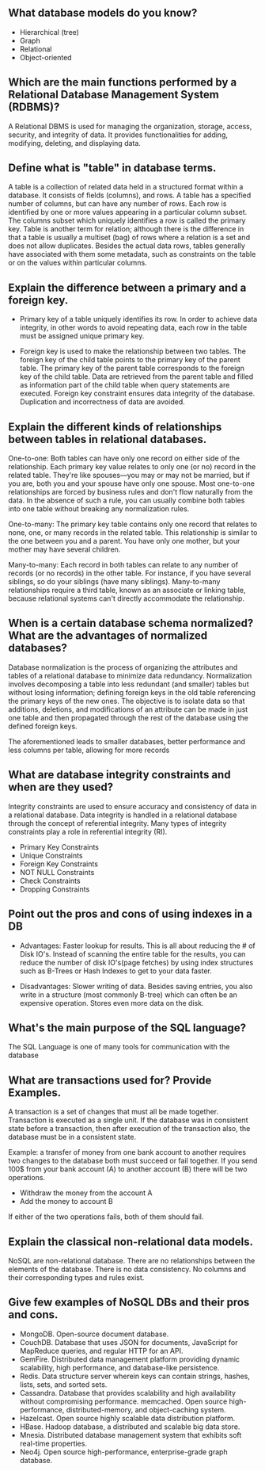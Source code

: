 ## What database models do you know? ##
*	Hierarchical (tree)
*	Graph
*	Relational
*	Object-oriented


## Which are the main functions performed by a Relational Database Management System (RDBMS)? ##
A Relational DBMS is used for managing the organization, storage, access, security, and integrity of data. It provides functionalities for adding, modifying, deleting, and displaying data.

## Define what is "table" in database terms. ##
A table is a collection of related data held in a structured format within a database. It consists of fields (columns), and rows. A table has a specified number of columns, but can have any number of rows. Each row is identified by one or more values appearing in a particular column subset. The columns subset which uniquely identifies a row is called the primary key. Table is another term for relation; although there is the difference in that a table is usually a multiset (bag) of rows where a relation is a set and does not allow duplicates. Besides the actual data rows, tables generally have associated with them some metadata, such as constraints on the table or on the values within particular columns.

## Explain the difference between a primary and a foreign key. ##

  * Primary key of a table uniquely identifies its row. In order to achieve data integrity, in other words to avoid repeating data, each row in the table must be assigned unique primary key.

  * Foreign key is used to make the relationship between two tables. The foreign key of the child table points to the primary key of the parent table. The primary key of the parent table corresponds to the foreign key of the child table. Data are retrieved from the parent table and filled as information part of the child table when query statements are executed. Foreign key constraint ensures data integrity of the database. Duplication and incorrectness of data are avoided.

## Explain the different kinds of relationships between tables in relational databases. ##
One-to-one:
Both tables can have only one record on either side of the relationship.
Each primary key value relates to only one (or no) record in the related table.
They're like spouses—you may or may not be married, but if you are,
both you and your spouse have only one spouse.
Most one-to-one relationships are forced by business rules and don't flow naturally from the data. In the absence of such a rule, you can usually combine both tables
into one table without breaking any normalization rules.

One-to-many:
The primary key table contains only one record that relates to none, one,
or many records in the related table.
This relationship is similar to the one between you and a parent. You have only one mother, but your mother may have several children.

Many-to-many:
Each record in both tables can relate to any number of records (or no records) in the other table.
For instance, if you have several siblings, so do your siblings (have many siblings).
Many-to-many relationships require a third table, known as an associate or linking table, because relational systems can't directly accommodate the relationship.

## When is a certain database schema normalized? What are the advantages of normalized databases? ##
Database normalization is the process of organizing the attributes and tables of a relational database to minimize data redundancy.
Normalization involves decomposing a table into less redundant (and smaller) tables but without losing information;
defining foreign keys in the old table referencing the primary keys of the new ones. The objective is to isolate data so that additions,
deletions, and modifications of an attribute can be made in just one table and then propagated through the rest of the database using the defined foreign keys.

The aforementioned leads to smaller databases, better performance and less columns per table, allowing for more records

## What are database integrity constraints and when are they used? ##
Integrity constraints are used to ensure accuracy and consistency of data in a relational database.
Data integrity is handled in a relational database through the concept of referential integrity.
Many types of integrity constraints play a role in referential integrity (RI).
  * Primary Key Constraints
  * Unique Constraints
  * Foreign Key Constraints
  * NOT NULL Constraints
  * Check Constraints
  * Dropping Constraints

## Point out the pros and cons of using indexes in a DB ##
* Advantages:
Faster lookup for results. This is all about reducing the # of Disk IO's. Instead of scanning the entire table for the results, you can reduce the number of disk IO's(page fetches) by using index structures such as B-Trees or Hash Indexes to get to your data faster.

* Disadvantages: Slower writing of data. Besides saving entries, you also write in a structure (most commonly B-tree) which can often be an expensive operation. Stores even more data on the disk.

## What's the main purpose of the SQL language? ##
The SQL Language is one of many tools for communication with the database

## What are transactions used for? Provide Examples. ##
A transaction is a set of changes that must all be made together.  Transaction is executed as a single unit. If the database was in consistent state before a transaction, then after execution of the transaction also, the database must be in a consistent state.

Example: a transfer of money from one bank account to another requires two changes to the database both must succeed or fail together.
If you send 100$ from your bank account (A) to another account (B) there will be two operations.

* Withdraw the money from the account A
* Add the money to account B

If either of the two operations fails, both of them should fail.

## Explain the classical non-relational data models. ##
NoSQL are non-relational database. There are no relationships between the elements of the database. There is no data consistency. No columns and their corresponding types and rules exist.

## Give few examples of NoSQL DBs and their pros and cons. ##
* MongoDB. Open-source document database.
* CouchDB. Database that uses JSON for documents, JavaScript for MapReduce queries, and regular HTTP for an API.
* GemFire. Distributed data management platform providing dynamic scalability, high performance, and database-like persistence.
* Redis. Data structure server wherein keys can contain strings, hashes, lists, sets, and sorted sets.
* Cassandra. Database that provides scalability and high availability without compromising performance.
memcached. Open source high-performance, distributed-memory, and object-caching system.
* Hazelcast. Open source highly scalable data distribution platform.
* HBase. Hadoop database, a distributed and scalable big data store.
* Mnesia. Distributed database management system that exhibits soft real-time properties.
* Neo4j. Open source high-performance, enterprise-grade graph database.
